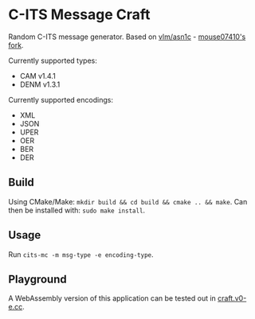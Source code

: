 # C-ITS Message Craft
Random C-ITS message generator.
Based on [vlm/asn1c](https://github.com/vlm/asn1c) - [mouse07410's fork](https://github.com/mouse07410/asn1c).

Currently supported types:
- CAM v1.4.1
- DENM v1.3.1

Currently supported encodings:
- XML
- JSON
- UPER
- OER
- BER
- DER

## Build
Using CMake/Make: `mkdir build && cd build && cmake .. && make`. Can then be installed with: `sudo make install`.

## Usage
Run `cits-mc -m msg-type -e encoding-type`.

## Playground
A WebAssembly version of this application can be tested out in [craft.v0-e.cc](https://craft.v0-e.cc).
